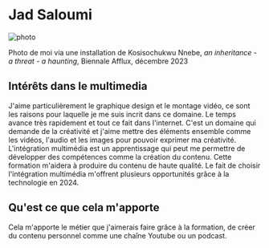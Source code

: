 # Jad Saloumi

![photo](photo_SF_K_Nnebe_Afflux_20231201.jpg)

Photo de moi via une installation de Kosisochukwu Nnebe, *an inheritance - a threat - a haunting*, Biennale Afflux, décembre 2023


## **Intérêts dans le multimedia**
J'aime particulièrement le graphique design et le montage vidéo, ce sont les raisons pour laquelle je me suis incrit dans ce domaine. Le temps avance très rapidement et tout ce fait dans l'internet. C'est un domaine qui demande de la créativité et j'aime mettre des éléments ensemble comme les vidéos, l'audio et les images pour pouvoir exprimer ma créativité. L'intégration multimédia est un apprentissage qui peut me permettre de développer des compétences comme la création du contenu. Cette formation m'aidera à produire du contenu de haute qualité. Le fait de choisir l'intégration multimédia m'offrent plusieurs opportunités grâce à la technologie en 2024.


## Qu'est ce que cela m'apporte 
Cela m'apporte le métier que j'aimerais faire grâce à la formation, de créer du contenu personnel comme une chaîne Youtube ou un podcast. 





